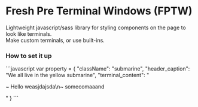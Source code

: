 # Fresh Pre Terminal Windows (FPTW)
Lightweight javascript/sass library for styling components on the page to look like terminals.<br>
Make custom terminals, or use built-ins.<br>
<h3><b>How to set it up</b></h3>
```javascript
var property = {
  "className": "submarine",
  "header_caption": "We all live in the yellow submarine",
  "terminal_content": "<p>~ Hello weasjdajsda\n~ somecomaaand</p>"
}
```
